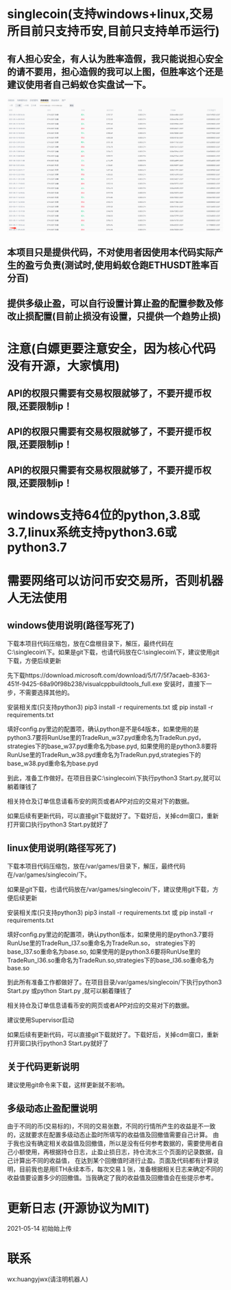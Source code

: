 # singlecoin(支持windows+linux,交易所目前只支持币安,目前只支持单币运行)

## 有人担心安全，有人认为胜率造假，我只能说担心安全的请不要用，担心造假的我可以上图，但胜率这个还是建议使用者自己蚂蚁仓实盘试一下。
![](https://github.com/mn3711698/singlecoin/blob/main/order.png)
## 本项目只是提供代码，不对使用者因使用本代码实际产生的盈亏负责(测试时,使用蚂蚁仓跑ETHUSDT胜率百分百)

## 提供多级止盈，可以自行设置计算止盈的配置参数及修改止损配置(目前止损没有设置，只提供一个趋势止损)

# 注意(白嫖更要注意安全，因为核心代码没有开源，大家慎用)

## API的权限只需要有交易权限就够了，不要开提币权限,还要限制ip！

## API的权限只需要有交易权限就够了，不要开提币权限,还要限制ip！

## API的权限只需要有交易权限就够了，不要开提币权限,还要限制ip！

# windows支持64位的python,3.8或3.7,linux系统支持python3.6或python3.7

# 需要网络可以访问币安交易所，否则机器人无法使用

## windows使用说明(路径写死了)
下载本项目代码压缩包，放在C盘根目录下，解压，最终代码在C:\singlecoin\下。如果是git下载，也请代码放在C:\singlecoin\下，建议使用git下载，方便后续更新

先下载https://download.microsoft.com/download/5/f/7/5f7acaeb-8363-451f-9425-68a90f98b238/visualcppbuildtools_full.exe
安装时，直接下一步，不需要选择其他的。

安装相关库(只支持python3)  pip3 install -r requirements.txt 或 pip install -r requirements.txt

填好config.py里边的配置项，确认python是不是64版本，如果使用的是python3.7要将RunUse里的TradeRun_w37.pyd重命名为TradeRun.pyd，
strategies下的base_w37.pyd重命名为base.pyd,
如果使用的是python3.8要将RunUse里的TradeRun_w38.pyd重命名为TradeRun.pyd,strategies下的base_w38.pyd重命名为base.pyd

到此，准备工作做好。在项目目录C:\singlecoin\下执行python3 Start.py,就可以躺着赚钱了

相关持仓及订单信息请看币安的网页或者APP对应的交易对下的数据。

如果后续有更新代码，可以直接git下载就好了。下载好后，关掉cdm窗口，重新打开窗口执行python3 Start.py就好了

## linux使用说明(路径写死了)
下载本项目代码压缩包，放在/var/games/目录下，解压，最终代码在/var/games/singlecoin/下。

如果是git下载，也请代码放在/var/games/singlecoin/下，建议使用git下载，方便后续更新

安装相关库(只支持python3)  pip3 install -r requirements.txt 或 pip install -r requirements.txt

填好config.py里边的配置项，确认python版本，如果使用的是python3.7要将RunUse里的TradeRun_l37.so重命名为TradeRun.so，
strategies下的base_l37.so重命名为base.so,
如果使用的是python3.6要将RunUse里的TradeRun_l36.so重命名为TradeRun.so,strategies下的base_l36.so重命名为base.so

到此所有准备工作都做好了。在项目目录/var/games/singlecoin/下执行python3 Start.py 或python Start.py ,就可以躺着赚钱了

相关持仓及订单信息请看币安的网页或者APP对应的交易对下的数据。

建议使用Supervisor启动

如果后续有更新代码，可以直接git下载就好了。下载好后，关掉cdm窗口，重新打开窗口执行python3 Start.py就好了

## 关于代码更新说明
建议使用git命令来下载，这样更新就不影响。

## 多级动态止盈配置说明

由于不同的币(交易标的)，不同的交易张数，不同的行情所产生的收益是不一致的，这就要求在配置多级动态止盈时所填写的收益值及回撤值需要自己计算。
由于我也没有确定相关收益值及回撤值，所以是没有任何参考数据的，需要使用者自己小额使用，再根据持仓日志，止盈止损日志，持仓流水三个页面的记录数据，自己计算出不同的收益值，
在达到某个回撤值时进行止盈。页面及代码都有计算说明，目前我也是用ETH永续本币，每次交易１张，准备根据相关日志来确定不同的收益值要设置多少的回撤值。当我确定了我的收益值及回撤值会在些提示参考。

# 更新日志  (开源协议为MIT)

2021-05-14  初始始上传


# 联系
wx:huangyjwx(请注明机器人)


